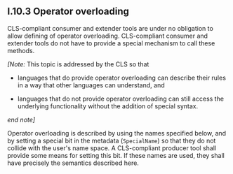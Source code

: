 ## I.10.3 Operator overloading

CLS-compliant consumer and extender tools are under no obligation to allow defining of operator overloading. CLS-compliant consumer and extender tools do not have to provide a special mechanism to call these methods.

_[Note:_ This topic is addressed by the CLS so that

 * languages that do provide operator overloading can describe their rules in a way that other languages can understand, and
 
 * languages that do not provide operator overloading can still access the underlying functionality without the addition of special syntax.

_end note]_

Operator overloading is described by using the names specified below, and by setting a special bit in the metadata (`SpecialName`) so that they do not collide with the user's name space. A CLS-compliant producer tool shall provide some means for setting this bit. If these names are used, they shall have precisely the semantics described here.
